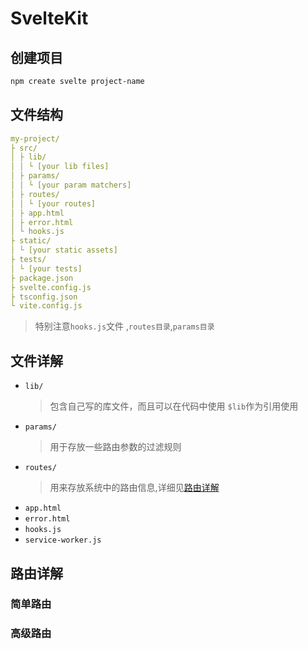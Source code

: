 # SvelteKit

## 创建项目

``` bash
npm create svelte project-name
```

## 文件结构

``` yaml
my-project/
├ src/
│ ├ lib/
│ │ └ [your lib files]  
│ ├ params/
│ │ └ [your param matchers]
│ ├ routes/
│ │ └ [your routes] 
│ ├ app.html
│ ├ error.html
│ └ hooks.js
├ static/
│ └ [your static assets]
├ tests/
│ └ [your tests]
├ package.json
├ svelte.config.js
├ tsconfig.json
└ vite.config.js
```

>特别注意`hooks.js`文件 ,`routes目录`,`params目录`

## 文件详解
- `lib/`
  >  包含自己写的库文件，而且可以在代码中使用 `$lib`作为引用使用
- `params/`
  >  用于存放一些路由参数的过滤规则
- `routes/`
  > 用来存放系统中的路由信息,详细见[路由详解](#route)
- `app.html`
- `error.html`
- `hooks.js`
- `service-worker.js`


## <span id="route"> 路由详解 </span>

### 简单路由

### 高级路由

